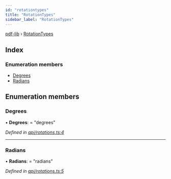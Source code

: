 ```yaml
---
id: "rotationtypes"
title: "RotationTypes"
sidebar_label: "RotationTypes"
---
```


[pdf-lib](../index.md) › [RotationTypes](rotationtypes.md)

## Index

### Enumeration members

* [Degrees](rotationtypes.md#degrees)
* [Radians](rotationtypes.md#radians)

## Enumeration members

###  Degrees

• **Degrees**: = "degrees"

*Defined in [api/rotations.ts:4](https://github.com/Hopding/pdf-lib/blob/9862898/src/api/rotations.ts#L4)*

___

###  Radians

• **Radians**: = "radians"

*Defined in [api/rotations.ts:5](https://github.com/Hopding/pdf-lib/blob/9862898/src/api/rotations.ts#L5)*
